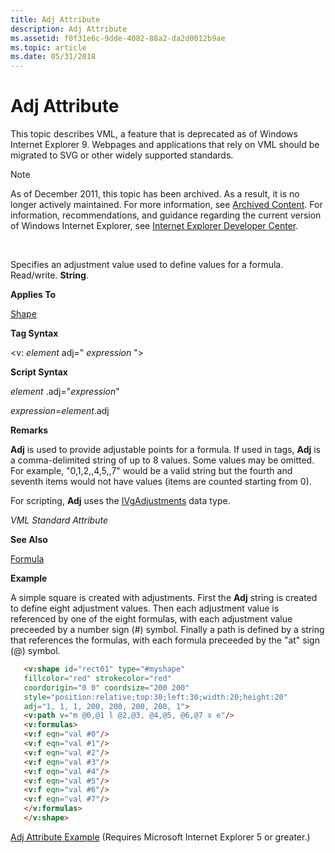 ```yaml
---
title: Adj Attribute
description: Adj Attribute
ms.assetid: f0f31e6c-9dde-4082-88a2-da2d0012b9ae
ms.topic: article
ms.date: 05/31/2018
---
```


# Adj Attribute

This topic describes VML, a feature that is deprecated as of Windows Internet Explorer 9. Webpages and applications that rely on VML should be migrated to SVG or other widely supported standards.

> [!Note]  
> As of December 2011, this topic has been archived. As a result, it is no longer actively maintained. For more information, see [Archived Content](https://docs.microsoft.com/previous-versions/windows/internet-explorer/ie-developer/). For information, recommendations, and guidance regarding the current version of Windows Internet Explorer, see [Internet Explorer Developer Center](https://go.microsoft.com/fwlink/p/?linkid=204313).

 

Specifies an adjustment value used to define values for a formula. Read/write. **String**.

**Applies To**

[Shape](shape-element--vml.md)

**Tag Syntax**

<v: *element* adj=" *expression* ">

**Script Syntax**

*element* .adj="*expression*"

*expression*=*element*.adj

**Remarks**

**Adj** is used to provide adjustable points for a formula. If used in tags, **Adj** is a comma-delimited string of up to 8 values. Some values may be omitted. For example, "0,1,2,,4,5,,7" would be a valid string but the fourth and seventh items would not have values (items are counted starting from 0).

For scripting, **Adj** uses the [IVgAdjustments](msdn-online-vml-ivgadjustments-data-type.md) data type.

*VML Standard Attribute*

**See Also**

[Formula](msdn-online-vml-formulas-element.md)

**Example**

A simple square is created with adjustments. First the **Adj** string is created to define eight adjustment values. Then each adjustment value is referenced by one of the eight formulas, with each adjustment value preceeded by a number sign (\#) symbol. Finally a path is defined by a string that references the formulas, with each formula preceeded by the "at" sign (@) symbol.


```HTML
   <v:shape id="rect01" type="#myshape"
   fillcolor="red" strokecolor="red"
   coordorigin="0 0" coordsize="200 200"
   style="position:relative;top:30;left:30;width:20;height:20"
   adj="1, 1, 1, 200, 200, 200, 200, 1">
   <v:path v="m @0,@1 l @2,@3, @4,@5, @6,@7 x e"/>
   <v:formulas>
   <v:f eqn="val #0"/>
   <v:f eqn="val #1"/>
   <v:f eqn="val #2"/>
   <v:f eqn="val #3"/>
   <v:f eqn="val #4"/>
   <v:f eqn="val #5"/>
   <v:f eqn="val #6"/>
   <v:f eqn="val #7"/>
   </v:formulas>
   </v:shape>
```



[Adj Attribute Example](https://samples.msdn.microsoft.com/workshop/samples/vml/shape/examples/x_adj.md) (Requires Microsoft Internet Explorer 5 or greater.)

 

 




